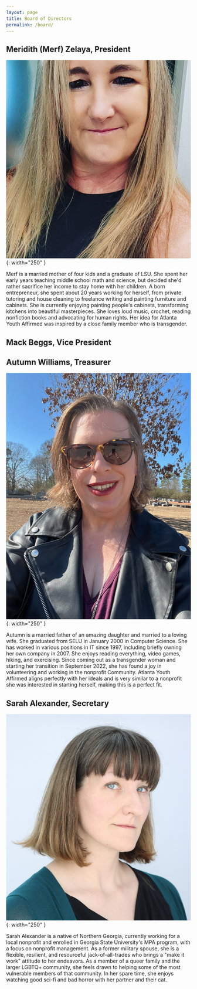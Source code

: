```yaml
---
layout: page
title: Board of Directors
permalink: /board/
---
```

Meridith (Merf) Zelaya, President
---

![picture of Merf Zelaya](./images/merf.jpg){: width="250" }

Merf is a married mother of four kids and a graduate of LSU. She spent her early years teaching middle school math and science, but decided she'd rather sacrifice her income to stay home with her children. A born entrepreneur,  she spent about 20 years working for herself, from private tutoring and house cleaning to freelance writing and painting furniture and cabinets. She is currently enjoying painting people's cabinets, transforming kitchens into beautiful masterpieces. She loves loud music, crochet, reading nonfiction books and advocating for human rights. Her idea for Atlanta Youth Affirmed was inspired by a close family member who is transgender.


Mack Beggs, Vice President
---

Autumn Williams, Treasurer
---
![picture of Autumn Williams](./images/autumn.png){: width="250" }

Autumn is a married father of an amazing daughter and married to a loving wife. She graduated from SELU in January 2000 in Computer Science. She has worked in various positions in IT since 1997, including briefly owning her own company in 2007. She enjoys reading everything, video games, hiking, and exercising. Since coming out as a transgender woman and starting her transition in September 2022, she has found a joy in volunteering and working in the nonprofit Community. Atlanta Youth Affirmed aligns perfectly with her ideals and is very similar to a nonprofit she was interested in starting herself, making this is a perfect fit.

Sarah Alexander, Secretary
---
![picture of Sarah Alexander](./images/sarah.jpg){: width="250" }

Sarah Alexander is a native of Northern Georgia, currently working for a local nonprofit and enrolled in Georgia State University's MPA program, with a focus on nonprofit management. As a former military spouse, she is a flexible, resilient, and resourceful jack-of-all-trades who brings a "make it work" attitude to her endeavors. As a member of a queer family and the larger LGBTQ+ community, she feels drawn to helping some of the most vulnerable members of that community. In her spare time, she enjoys watching good sci-fi and bad horror with her partner and their cat.
